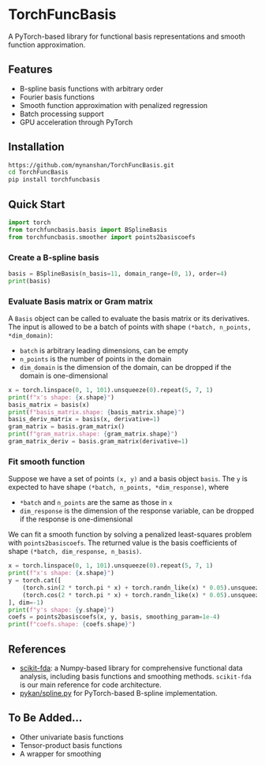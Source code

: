 # TorchFuncBasis

A PyTorch-based library for functional basis representations and smooth function approximation.

## Features

- B-spline basis functions with arbitrary order
- Fourier basis functions
- Smooth function approximation with penalized regression
- Batch processing support
- GPU acceleration through PyTorch

## Installation

```bash
https://github.com/mynanshan/TorchFuncBasis.git
cd TorchFuncBasis
pip install torchfuncbasis
```

## Quick Start

```python
import torch
from torchfuncbasis.basis import BSplineBasis
from torchfuncbasis.smoother import points2basiscoefs
```

### Create a B-spline basis
```python
basis = BSplineBasis(n_basis=11, domain_range=(0, 1), order=4)
print(basis)
```

### Evaluate Basis matrix or Gram matrix
A `Basis` object can be called to evaluate the basis matrix or its derivatives. The input is allowed to be a batch of points with shape `(*batch, n_points, *dim_domain)`:
* `batch` is arbitrary leading dimensions, can be empty
* `n_points` is the number of points in the domain
* `dim_domain` is the dimension of the domain, can be dropped if the domain is one-dimensional

```python
x = torch.linspace(0, 1, 101).unsqueeze(0).repeat(5, 7, 1)
print(f"x's shape: {x.shape}")
basis_matrix = basis(x)
print(f"basis_matrix.shape: {basis_matrix.shape}")
basis_deriv_matrix = basis(x, derivative=1)
gram_matrix = basis.gram_matrix()
print(f"gram_matrix.shape: {gram_matrix.shape}")
gram_matrix_deriv = basis.gram_matrix(derivative=1)
```

### Fit smooth function
Suppose we have a set of points `(x, y)` and a basis object `basis`. The `y` is expected to have shape `(*batch, n_points, *dim_response)`, where
* `*batch` and `n_points` are the same as those in `x`
* `dim_response` is the dimension of the response variable, can be dropped if the response is one-dimensional

We can fit a smooth function by solving a penalized least-squares problem with `points2basiscoefs`. The returned value is the basis coefficients of shape `(*batch, dim_response, n_basis)`.

```python
x = torch.linspace(0, 1, 101).unsqueeze(0).repeat(5, 7, 1)
print(f"x's shape: {x.shape}")
y = torch.cat([
    (torch.sin(2 * torch.pi * x) + torch.randn_like(x) * 0.05).unsqueeze(-1),
    (torch.cos(2 * torch.pi * x) + torch.randn_like(x) * 0.05).unsqueeze(-1)
], dim=-1)
print(f"y's shape: {y.shape}")
coefs = points2basiscoefs(x, y, basis, smoothing_param=1e-4)
print(f"coefs.shape: {coefs.shape}")
```

## References

- [scikit-fda](https://github.com/GAA-UAM/scikit-fda): a Numpy-based library for comprehensive functional data analysis, including basis functions and smoothing methods. `scikit-fda` is our main reference for code architecture.
- [pykan/spline.py](https://github.com/KindXiaoming/pykan/blob/master/kan/spline.py) for PyTorch-based B-spline implementation.


## To Be Added...
- Other univariate basis functions
- Tensor-product basis functions
- A wrapper for smoothing
